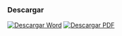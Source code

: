 
### Descargar

<a href="#"><img src="../imagenes/icono-word.png" alt="Descargar Word"></a> <a href="reglamento-interior-museo-ferrocarril.pdf"><img src="../imagenes/icono-pdf.png" alt="Descargar PDF"></a>
